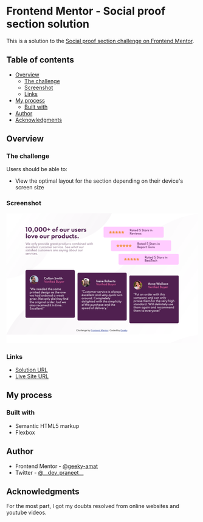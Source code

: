 # Frontend Mentor - Social proof section solution

This is a solution to the [Social proof section challenge on Frontend Mentor](https://www.frontendmentor.io/challenges/social-proof-section-6e0qTv_bA). 

## Table of contents

- [Overview](#overview)
  - [The challenge](#the-challenge)
  - [Screenshot](#screenshot)
  - [Links](#links)
- [My process](#my-process)
  - [Built with](#built-with)
- [Author](#author)
- [Acknowledgments](#acknowledgments)

## Overview

### The challenge

Users should be able to:

- View the optimal layout for the section depending on their device's screen size

### Screenshot

![](./screenshot_desktop.png)


### Links

- [Solution URL](https://github.com/dev-praneet/social-proof-section-master)
- [Live Site URL](https://dev-praneet.github.io/social-proof-section-master/)

## My process

### Built with

- Semantic HTML5 markup
- Flexbox


## Author

- Frontend Mentor - [@geeky-amat](https://www.frontendmentor.io/profile/geeky-amat)
- Twitter - [@\_\_dev_praneet\_\_](https://twitter.com/__dev_praneet__)


## Acknowledgments

For the most part, I got my doubts resolved from online websites and youtube videos.
